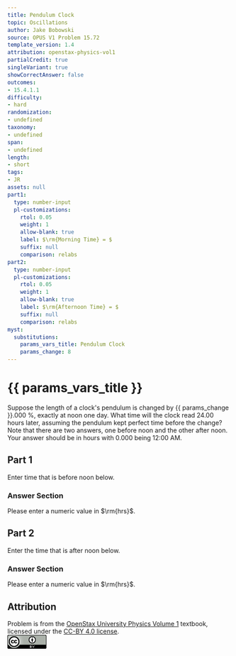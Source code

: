 ```yaml
---
title: Pendulum Clock
topic: Oscillations
author: Jake Bobowski
source: OPUS V1 Problem 15.72
template_version: 1.4
attribution: openstax-physics-vol1
partialCredit: true
singleVariant: true
showCorrectAnswer: false
outcomes:
- 15.4.1.1
difficulty:
- hard
randomization:
- undefined
taxonomy:
- undefined
span:
- undefined
length:
- short
tags:
- JR
assets: null
part1:
  type: number-input
  pl-customizations:
    rtol: 0.05
    weight: 1
    allow-blank: true
    label: $\rm{Morning Time} = $
    suffix: null
    comparison: relabs
part2:
  type: number-input
  pl-customizations:
    rtol: 0.05
    weight: 1
    allow-blank: true
    label: $\rm{Afternoon Time} = $
    suffix: null
    comparison: relabs
myst:
  substitutions:
    params_vars_title: Pendulum Clock
    params_change: 8
---
```

# {{ params_vars_title }}
Suppose the length of a clock's pendulum is changed by {{ params_change }}.000 %, exactly at noon one day. What time will the clock read 24.00 hours later, assuming the pendulum kept perfect time before the change? Note that there are two answers, one before noon and the other after noon. Your answer should be in hours with 0.000 being 12:00 AM.

## Part 1

Enter time that is before noon below.

### Answer Section

Please enter a numeric value in $\rm{hrs}$.

## Part 2

Enter the time that is after noon below.

### Answer Section

Please enter a numeric value in $\rm{hrs}$.

## Attribution

Problem is from the [OpenStax University Physics Volume 1](https://openstax.org/details/books/university-physics-volume-1) textbook, licensed under the [CC-BY 4.0 license](https://creativecommons.org/licenses/by/4.0/).<br>![Image representing the Creative Commons 4.0 BY license.](https://raw.githubusercontent.com/firasm/bits/master/by.png)